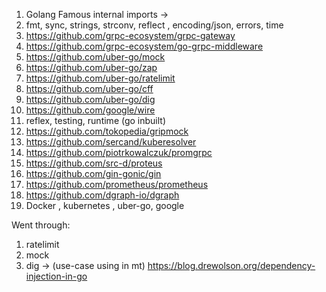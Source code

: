 1. Golang Famous internal imports ->
2. fmt, sync, strings, strconv, reflect , encoding/json, errors, time
3. https://github.com/grpc-ecosystem/grpc-gateway
4. https://github.com/grpc-ecosystem/go-grpc-middleware
5. https://github.com/uber-go/mock
6. https://github.com/uber-go/zap
7. https://github.com/uber-go/ratelimit
8. https://github.com/uber-go/cff
9. https://github.com/uber-go/dig
10. https://github.com/google/wire
11. reflex, testing, runtime (go inbuilt)
8. https://github.com/tokopedia/gripmock
9. https://github.com/sercand/kuberesolver
10. https://github.com/piotrkowalczuk/promgrpc
11. https://github.com/src-d/proteus
12. https://github.com/gin-gonic/gin
13. https://github.com/prometheus/prometheus
14. https://github.com/dgraph-io/dgraph
16. Docker , kubernetes , uber-go, google


Went through:
1. ratelimit
2. mock
3. dig -> (use-case using in mt) https://blog.drewolson.org/dependency-injection-in-go

